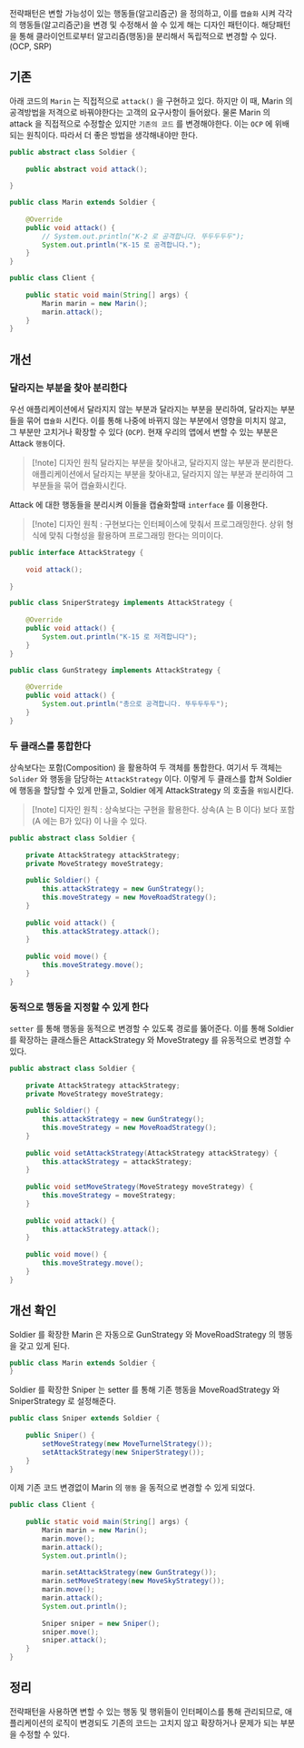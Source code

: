 전략패턴은 변할 가능성이 있는 행동들(알고리즘군) 을 정의하고, 이를 `캡슐화` 시켜 각각의 행동들(알고리즘군)을 변경 및 수정해서 쓸 수 있게 해는 디자인 패턴이다. 해당패턴을 통해 클라이언트로부터 알고리즘(행동)을 분리해서 독립적으로 변경할 수 있다. (OCP, SRP)

## 기존
아래 코드의 `Marin` 는 직접적으로 `attack()` 을 구현하고 있다. 하지만 이 때, Marin 의 공격방법을 저격으로 바꿔야한다는 고객의 요구사항이 들어왔다. 물론 Marin 의 attack 을 직접적으로 수정할순 있지만 `기존의 코드` 를 변경해야한다. 이는 `OCP` 에 위배되는 원칙이다. 따라서 더 좋은 방법을 생각해내야만 한다.

```java
public abstract class Soldier {  
  
    public abstract void attack();  
  
}
```

```java {6}
public class Marin extends Soldier {  
  
    @Override  
    public void attack() {  
        // System.out.println("K-2 로 공격합니다. 뚜두두두두");  
        System.out.println("K-15 로 공격합니다.");  
    }  
}
```

```java
public class Client {  
  
    public static void main(String[] args) {  
        Marin marin = new Marin();  
        marin.attack();  
    }  
}
```

## 개선
### 달라지는 부분을 찾아 분리한다
우선 애플리케이션에서 달라지지 않는 부분과 달라지는 부분을 분리하여, 달라지는 부분들을 묶어 `캡슐화` 시킨다. 이를 통해 나중에 바뀌지 않는 부분에서 영향을 미치지 않고, 그 부분만 고치거나 확장할 수 있다 (`OCP`). 현재 우리의 앱에서 변할 수 있는 부분은 Attack `행동`이다. 

> [!note] 디자인 원칙 달라지는 부분을 찾아내고, 달라지지 않는 부분과 분리한다. 
> 애플리케이션에서 달라지는 부분을 찾아내고, 달라지지 않는 부분과 분리하여 그 부분들을 묶어 캡슐화시킨다.

Attack 에 대한 행동들을 분리시켜 이들을 캡슐화할때 `interface` 를 이용한다.

> [!note] 디자인 원칙 : 구현보다는 인터페이스에 맞춰서 프로그래밍한다.
> 상위 형식에 맞춰 다형성을 활용하며 프로그래밍 한다는 의미이다.

```java
public interface AttackStrategy {  
  
    void attack();  
  
}
```

```java
public class SniperStrategy implements AttackStrategy {  
  
    @Override  
    public void attack() {  
        System.out.println("K-15 로 저격합니다");  
    }  
}
```

```java
public class GunStrategy implements AttackStrategy {  
  
    @Override  
    public void attack() {  
        System.out.println("총으로 공격합니다. 뚜두두두두");  
    }  
}
```

### 두 클래스를 통합한다
상속보다는 포함(Composition) 을 활용하여 두 객체를 통합한다. 여기서 두 객체는 `Solider` 와 행동을 담당하는 `AttackStrategy` 이다. 이렇게 두 클래스를 합쳐 Soldier 에 행동을 할당할 수 있게 만들고, Soldier 에게 AttackStrategy 의 호출을 `위임`시킨다.

 >[!note] 디자인 원칙 : 상속보다는 구현을 활용한다.
 > 상속(A 는 B 이다) 보다 포함(A 에는 B가 있다) 이 나을 수 있다.

```java {3-4, 12, 16}
public abstract class Soldier {  
  
    private AttackStrategy attackStrategy;  
    private MoveStrategy moveStrategy;  
  
    public Soldier() {  
        this.attackStrategy = new GunStrategy();  
        this.moveStrategy = new MoveRoadStrategy();  
    }  
  
    public void attack() {  
        this.attackStrategy.attack();  
    }  
  
    public void move() {  
        this.moveStrategy.move();  
    }  
}
```

### 동적으로 행동을 지정할 수 있게 한다
`setter` 를 통해 행동을 동적으로 변경할 수 있도록 경로를 뚫어준다. 이를 통해 Soldier 를 확장하는 클래스들은 AttackStrategy 와 MoveStrategy 를 유동적으로 변경할 수 있다.

```java {12, 16}
public abstract class Soldier {  
  
    private AttackStrategy attackStrategy;  
    private MoveStrategy moveStrategy;  
  
    public Soldier() {  
        this.attackStrategy = new GunStrategy();  
        this.moveStrategy = new MoveRoadStrategy();  
    }  
  
    public void setAttackStrategy(AttackStrategy attackStrategy) {  
        this.attackStrategy = attackStrategy;  
    }  
  
    public void setMoveStrategy(MoveStrategy moveStrategy) {  
        this.moveStrategy = moveStrategy;  
    }  
  
    public void attack() {  
        this.attackStrategy.attack();  
    }  
  
    public void move() {  
        this.moveStrategy.move();  
    }  
}
```

## 개선 확인
Soldier 를 확장한 Marin 은 자동으로 GunStrategy 와 MoveRoadStrategy 의 행동을 갖고 있게 된다.

```java
public class Marin extends Soldier {  
}
```

Soldier 를 확장한 Sniper 는 setter 를 통해 기존 행동을 MoveRoadStrategy 와 SniperStrategy 로 설정해준다.

```java
public class Sniper extends Soldier {  
  
    public Sniper() {  
        setMoveStrategy(new MoveTurnelStrategy());  
        setAttackStrategy(new SniperStrategy());  
    }  
}
```

이제 기존 코드 변경없이 Marin 의 `행동` 을 동적으로 변경할 수 있게 되었다.

```java {9-10, 16-17}
public class Client {  
  
    public static void main(String[] args) {  
        Marin marin = new Marin();  
        marin.move();  
        marin.attack();  
        System.out.println();  
  
        marin.setAttackStrategy(new GunStrategy());  
        marin.setMoveStrategy(new MoveSkyStrategy());  
        marin.move();  
        marin.attack();  
        System.out.println();  
  
        Sniper sniper = new Sniper();  
        sniper.move();  
        sniper.attack();  
    }  
}
```

## 정리
전략패턴을 사용하면 변할 수 있는 행동 및 행위들이 인터페이스를 통해 관리되므로, 애플리케이션의 로직이 변경되도 기존의 코드는 고치지 않고 확장하거나 문제가 되는 부분을 수정할 수 있다.
